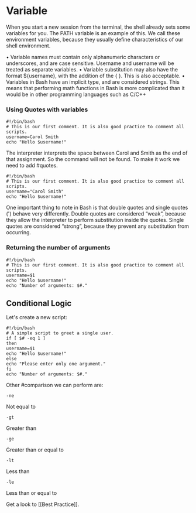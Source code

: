# Variable

When you start a new session from the terminal, the shell already sets some variables for you. The PATH variable is an example of this. We call these environment variables, because they usually define characteristics of our shell environment.

• Variable names must contain only alphanumeric characters or underscores, and are case sensitive. Username and username will be treated as separate variables.
• Variable substitution may also have the format ${username}, with the addition of the { }.
This is also acceptable.
• Variables in Bash have an implicit type, and are considered strings. This means that performing math functions in Bash is more complicated than it would be in other programming languages such as C/C++

### Using Quotes with variables

```
#!/bin/bash
# This is our first comment. It is also good practice to comment all scripts.
username=Carol Smith
echo "Hello $username!"
```

The interpreter interprets the space between Carol and Smith as the end of that assignment. So the command will not be found. To make it work we need to add #quotes. 

```
#!/bin/bash
# This is our first comment. It is also good practice to comment all scripts.
username="Carol Smith"
echo "Hello $username!"
```
One important thing to note in Bash is that double quotes and single quotes (') behave very differently. Double quotes are considered “weak”, because they allow the interpreter to perform substitution inside the quotes. Single quotes are considered “strong”, because they prevent any substitution from occurring.

### Returning the number of arguments

```
#!/bin/bash
# This is our first comment. It is also good practice to comment all scripts.
username=$1
echo "Hello $username!"
echo "Number of arguments: $#."
```

## Conditional Logic

Let's create a new script: 

```
#!/bin/bash
# A simple script to greet a single user.
if [ $# -eq 1 ]
then
username=$1
echo "Hello $username!"
else
echo "Please enter only one argument."
fi
echo "Number of arguments: $#."
```

Other #comparison we can perform are: 

```
-ne
```
Not equal to

```
-gt
```
Greater than

```
-ge
```
Greater than or equal to

```
-lt
```
Less than

```
-le
```

Less than or equal to


Get a look to [[Best Practice]]. 